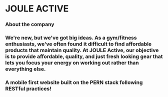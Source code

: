 # JOULE ACTIVE

### About the company

### We're new, but we've got big ideas. As a gym/fitness enthusiasts, we've often found it difficult to find affordable products that maintain quality. At JOULE Active, our objective is to provide affordable, quality, and just fresh looking gear that lets you focus your energy on working out rather than everything else.

### A mobile first website built on the PERN stack following RESTful practices!
